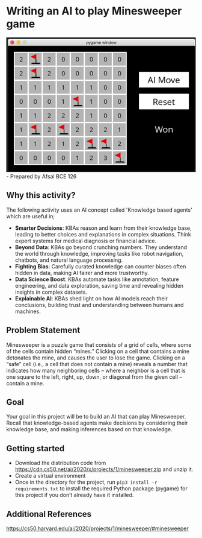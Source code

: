 # Writing an AI to play Minesweeper game
![Alt text](image.png) - Prepared by Afsal BCE 126

## Why this activity?
The following activity uses an AI concept called 'Knowledge based agents' which are useful in;
- **Smarter Decisions**: KBAs reason and learn from their knowledge base, leading to better choices and explanations in complex situations. Think expert systems for medical diagnosis or financial advice.
- **Beyond Data**: KBAs go beyond crunching numbers. They understand the world through knowledge, improving tasks like robot navigation, chatbots, and natural language processing.
- **Fighting Bias**: Carefully curated knowledge can counter biases often hidden in data, making AI fairer and more trustworthy.
- **Data Science Boost**: KBAs automate tasks like annotation, feature engineering, and data exploration, saving time and revealing hidden insights in complex datasets.
- **Explainable AI**: KBAs shed light on how AI models reach their conclusions, building trust and understanding between humans and machines.

## Problem Statement
Minesweeper is a puzzle game that consists of a grid of cells, where some of the cells contain hidden “mines.” Clicking on a cell that contains a mine detonates the mine, and causes the user to lose the game. Clicking on a “safe” cell (i.e., a cell that does not contain a mine) reveals a number that indicates how many neighboring cells – where a neighbor is a cell that is one square to the left, right, up, down, or diagonal from the given cell – contain a mine.

## Goal
Your goal in this project will be to build an AI that can play Minesweeper. Recall that knowledge-based agents make decisions by considering their knowledge base, and making inferences based on that knowledge.

## Getting started

- Download the distribution code from https://cdn.cs50.net/ai/2020/x/projects/1/minesweeper.zip and unzip it.
- Create a virtual environment
- Once in the directory for the project, run `pip3 install -r requirements.txt` to install the required Python package (pygame) for this project if you don’t already have it installed.

## Additional References
https://cs50.harvard.edu/ai/2020/projects/1/minesweeper/#minesweeper





